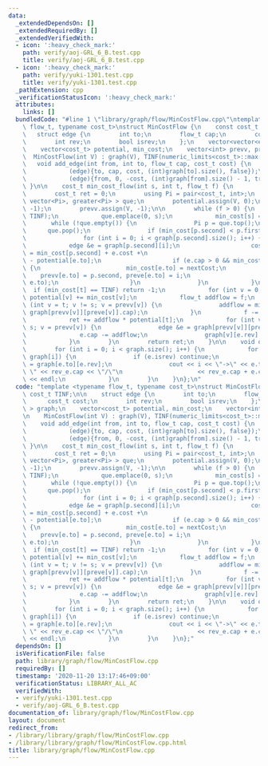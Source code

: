 ```yaml
---
data:
  _extendedDependsOn: []
  _extendedRequiredBy: []
  _extendedVerifiedWith:
  - icon: ':heavy_check_mark:'
    path: verify/aoj-GRL_6_B.test.cpp
    title: verify/aoj-GRL_6_B.test.cpp
  - icon: ':heavy_check_mark:'
    path: verify/yuki-1301.test.cpp
    title: verify/yuki-1301.test.cpp
  _pathExtension: cpp
  _verificationStatusIcon: ':heavy_check_mark:'
  attributes:
    links: []
  bundledCode: "#line 1 \"library/graph/flow/MinCostFlow.cpp\"\ntemplate <typename\
    \ flow_t, typename cost_t>\nstruct MinCostFlow {\n    const cost_t TINF;\n\n \
    \   struct edge {\n        int to;\n        flow_t cap;\n        cost_t cost;\n\
    \        int rev;\n        bool isrev;\n    };\n    vector<vector<edge> > graph;\n\
    \    vector<cost_t> potential, min_cost;\n    vector<int> prevv, preve;\n\n  \
    \  MinCostFlow(int V) : graph(V), TINF(numeric_limits<cost_t>::max()) {}\n\n \
    \   void add_edge(int from, int to, flow_t cap, cost_t cost) {\n        graph[from].emplace_back(\n\
    \            (edge){to, cap, cost, (int)graph[to].size(), false});\n        graph[to].emplace_back(\n\
    \            (edge){from, 0, -cost, (int)graph[from].size() - 1, true});\n   \
    \ }\n\n    cost_t min_cost_flow(int s, int t, flow_t f) {\n        int V = (int)graph.size();\n\
    \        cost_t ret = 0;\n        using Pi = pair<cost_t, int>;\n        priority_queue<Pi,\
    \ vector<Pi>, greater<Pi> > que;\n        potential.assign(V, 0);\n        preve.assign(V,\
    \ -1);\n        prevv.assign(V, -1);\n\n        while (f > 0) {\n            min_cost.assign(V,\
    \ TINF);\n            que.emplace(0, s);\n            min_cost[s] = 0;\n     \
    \       while (!que.empty()) {\n                Pi p = que.top();\n          \
    \      que.pop();\n                if (min_cost[p.second] < p.first) continue;\n\
    \                for (int i = 0; i < graph[p.second].size(); i++) {\n        \
    \            edge &e = graph[p.second][i];\n                    cost_t nextCost\
    \ = min_cost[p.second] + e.cost +\n                                      potential[p.second]\
    \ - potential[e.to];\n                    if (e.cap > 0 && min_cost[e.to] > nextCost)\
    \ {\n                        min_cost[e.to] = nextCost;\n                    \
    \    prevv[e.to] = p.second, preve[e.to] = i;\n                        que.emplace(min_cost[e.to],\
    \ e.to);\n                    }\n                }\n            }\n          \
    \  if (min_cost[t] == TINF) return -1;\n            for (int v = 0; v < V; v++)\
    \ potential[v] += min_cost[v];\n            flow_t addflow = f;\n            for\
    \ (int v = t; v != s; v = prevv[v]) {\n                addflow = min(addflow,\
    \ graph[prevv[v]][preve[v]].cap);\n            }\n            f -= addflow;\n\
    \            ret += addflow * potential[t];\n            for (int v = t; v !=\
    \ s; v = prevv[v]) {\n                edge &e = graph[prevv[v]][preve[v]];\n \
    \               e.cap -= addflow;\n                graph[v][e.rev].cap += addflow;\n\
    \            }\n        }\n        return ret;\n    }\n\n    void output() {\n\
    \        for (int i = 0; i < graph.size(); i++) {\n            for (auto &e :\
    \ graph[i]) {\n                if (e.isrev) continue;\n                auto &rev_e\
    \ = graph[e.to][e.rev];\n                cout << i << \"->\" << e.to << \" (flow:\
    \ \" << rev_e.cap << \"/\"\n                     << rev_e.cap + e.cap << \")\"\
    \ << endl;\n            }\n        }\n    }\n};\n"
  code: "template <typename flow_t, typename cost_t>\nstruct MinCostFlow {\n    const\
    \ cost_t TINF;\n\n    struct edge {\n        int to;\n        flow_t cap;\n  \
    \      cost_t cost;\n        int rev;\n        bool isrev;\n    };\n    vector<vector<edge>\
    \ > graph;\n    vector<cost_t> potential, min_cost;\n    vector<int> prevv, preve;\n\
    \n    MinCostFlow(int V) : graph(V), TINF(numeric_limits<cost_t>::max()) {}\n\n\
    \    void add_edge(int from, int to, flow_t cap, cost_t cost) {\n        graph[from].emplace_back(\n\
    \            (edge){to, cap, cost, (int)graph[to].size(), false});\n        graph[to].emplace_back(\n\
    \            (edge){from, 0, -cost, (int)graph[from].size() - 1, true});\n   \
    \ }\n\n    cost_t min_cost_flow(int s, int t, flow_t f) {\n        int V = (int)graph.size();\n\
    \        cost_t ret = 0;\n        using Pi = pair<cost_t, int>;\n        priority_queue<Pi,\
    \ vector<Pi>, greater<Pi> > que;\n        potential.assign(V, 0);\n        preve.assign(V,\
    \ -1);\n        prevv.assign(V, -1);\n\n        while (f > 0) {\n            min_cost.assign(V,\
    \ TINF);\n            que.emplace(0, s);\n            min_cost[s] = 0;\n     \
    \       while (!que.empty()) {\n                Pi p = que.top();\n          \
    \      que.pop();\n                if (min_cost[p.second] < p.first) continue;\n\
    \                for (int i = 0; i < graph[p.second].size(); i++) {\n        \
    \            edge &e = graph[p.second][i];\n                    cost_t nextCost\
    \ = min_cost[p.second] + e.cost +\n                                      potential[p.second]\
    \ - potential[e.to];\n                    if (e.cap > 0 && min_cost[e.to] > nextCost)\
    \ {\n                        min_cost[e.to] = nextCost;\n                    \
    \    prevv[e.to] = p.second, preve[e.to] = i;\n                        que.emplace(min_cost[e.to],\
    \ e.to);\n                    }\n                }\n            }\n          \
    \  if (min_cost[t] == TINF) return -1;\n            for (int v = 0; v < V; v++)\
    \ potential[v] += min_cost[v];\n            flow_t addflow = f;\n            for\
    \ (int v = t; v != s; v = prevv[v]) {\n                addflow = min(addflow,\
    \ graph[prevv[v]][preve[v]].cap);\n            }\n            f -= addflow;\n\
    \            ret += addflow * potential[t];\n            for (int v = t; v !=\
    \ s; v = prevv[v]) {\n                edge &e = graph[prevv[v]][preve[v]];\n \
    \               e.cap -= addflow;\n                graph[v][e.rev].cap += addflow;\n\
    \            }\n        }\n        return ret;\n    }\n\n    void output() {\n\
    \        for (int i = 0; i < graph.size(); i++) {\n            for (auto &e :\
    \ graph[i]) {\n                if (e.isrev) continue;\n                auto &rev_e\
    \ = graph[e.to][e.rev];\n                cout << i << \"->\" << e.to << \" (flow:\
    \ \" << rev_e.cap << \"/\"\n                     << rev_e.cap + e.cap << \")\"\
    \ << endl;\n            }\n        }\n    }\n};"
  dependsOn: []
  isVerificationFile: false
  path: library/graph/flow/MinCostFlow.cpp
  requiredBy: []
  timestamp: '2020-11-20 13:17:46+09:00'
  verificationStatus: LIBRARY_ALL_AC
  verifiedWith:
  - verify/yuki-1301.test.cpp
  - verify/aoj-GRL_6_B.test.cpp
documentation_of: library/graph/flow/MinCostFlow.cpp
layout: document
redirect_from:
- /library/library/graph/flow/MinCostFlow.cpp
- /library/library/graph/flow/MinCostFlow.cpp.html
title: library/graph/flow/MinCostFlow.cpp
---
```

